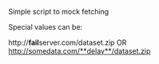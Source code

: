 Simple script to mock fetching

Special values can be:


http://**fail**server.com/dataset.zip OR
http://somedata.com/**delay**/dataset.zip
